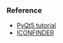 ### Reference

* [PyQt5 tutorial](http://zetcode.com/gui/pyqt5/)
* [ICONFINDER](https://www.iconfinder.com/iconsets/flat-ui-icons-24-px)

